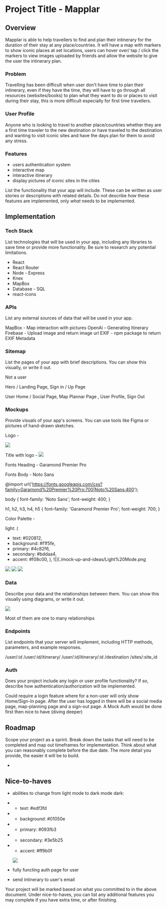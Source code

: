 # Project Title - Mapplar

## Overview

Mapplar is able to help travellers to find and plan their intinerary for the
duration of their stay at any place/countries. It will have a map with markers
to show iconic places at set locations, users can hover over/ tap / click the markers to view
images uploaded by friends and allow the website to give the user the intinerary
plan.

### Problem

Travelling has been difficult when user don't have time to plan their
intinerary, even if they have the time, they will have to go through all
resources (websites/books) to plan what they want to do or places to visit
during their stay, this is more difficult especially for first time travellers.

### User Profile

Anyone who is looking to travel to another place/countries whether they are a
first time traveler to the new destination or have traveled to the destination
and wanting to visit iconic sites and have the days plan for them to avoid
any stress.

### Features

- users authentication system
- interactive map
- interactive itinerary
- display pictures of iconic sites in the cities

List the functionality that your app will include. These can be written as user stories or descriptions with related details. Do not describe _how_ these features are implemented, only _what_ needs to be implemented.

## Implementation

### Tech Stack

List technologies that will be used in your app, including any libraries to save
time or provide more functionality. Be sure to research any potential
limitations.

- React
- React Router
- Node - Express
- Knex
- MapBox
- Database - SQL
- react-icons

### APIs

List any external sources of data that will be used in your app.

MapBox - Map interaction with pictures
OpenAi - Generating Itinerary
Firebase - Upload image and return image url
EXIF - npm package to return EXIF Metadata

### Sitemap

List the pages of your app with brief descriptions. You can show this visually,
or write it out.

Not a user

Hero / Landing Page, Sign in / Up Page

User
Home / Social Page, Map Plannar Page , User Profile, Sign Out

### Mockups

Provide visuals of your app's screens. You can use tools like Figma or pictures
of hand-drawn sketches.

Logo -

![](./mock-up-and-ideas/plain-logo.png)

Title with logo - ![](./mock-up-and-ideas/logo-text-main.png)

Fonts Heading - Garamond Premier Pro

Fonts Body - Noto Sans

@import url('https://fonts.googleapis.com/css?family=Garamond%20Premier%20Pro:700|Noto%20Sans:400');

body {
font-family: 'Noto Sans';
font-weight: 400;
}

h1, h2, h3, h4, h5 {
font-family: 'Garamond Premier Pro';
font-weight: 700;
}

Color Palette -

light: (

- text: #020812,
- background: #f1f5fe,
- primary: #4c82f6,
- secondary: #bddaa4,
- accent: #f08c00,
  ),
  ![](./mock-up-and-ideas/Light%20Mode.png

![](./mock-up-and-ideas/mobile-mock-up.png)
![](./mock-up-and-ideas/tablet-mock-up.png)
![](./mock-up-and-ideas/desktop-mock-up.png)

### Data

Describe your data and the relationships between them. You can show this
visually using diagrams, or write it out.

![](./mock-up-and-ideas/drawSQL-capstone-export-2024-01-22.png)

Most of them are one to many relationships

### Endpoints

List endpoints that your server will implement, including HTTP methods,
parameters, and example responses.

/user/:id
/user/:id/itinerary/
/user/:id/itinerary/:id
/destination
/sites/:site_id

### Auth

Does your project include any login or user profile functionality? If so,
describe how authentication/authorization will be implemented.

Could require a login feature where for a non-user will only show Home/Sign-In
page. After the user has logged in there will be a social media page,
map-planning page and a sign-out page. A Mock Auth would be done first then nice
to have (diving deeper)

## Roadmap

Scope your project as a sprint. Break down the tasks that will need to be
completed and map out timeframes for implementation. Think about what you can
reasonably complete before the due date. The more detail you provide, the easier
it will be to build.

-

## Nice-to-haves

- abilities to change from light mode to dark mode
  dark:

- - text: #edf3fd
- - background: #01050e
- - primary: #093fb3
- - secondary: #3e5b25
- - accent: #ff9b0f

  ![](./mock-up-and-ideas/Dark%20Mode.png)

- fully functing auth page for user

- send intinerary to user's email

Your project will be marked based on what you committed to in the above document. Under nice-to-haves, you can list any additional features you may complete if you have extra time, or after finishing.
